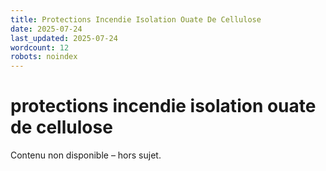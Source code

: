 ```yaml
---
title: Protections Incendie Isolation Ouate De Cellulose
date: 2025-07-24
last_updated: 2025-07-24
wordcount: 12
robots: noindex
---
```


# protections incendie isolation ouate de cellulose

Contenu non disponible – hors sujet.